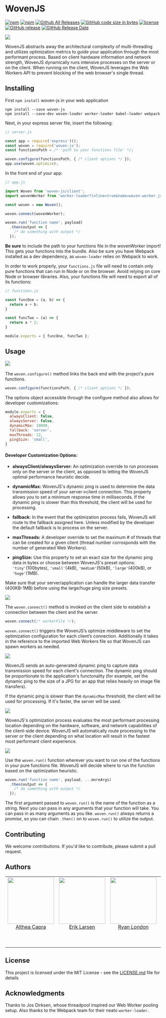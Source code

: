 # WovenJS


[![npm](https://img.shields.io/npm/v/woven-js.svg?style=plastic)](https://www.npmjs.com/package/woven-js)
[![npm](https://img.shields.io/npm/dt/package/woven-js.svg?style=plastic)](https://img.shields.io/npm/dt/package/woven-js.svg)
[![Github All Releases](https://img.shields.io/github/downloads/CSdare/woven-js/total.svg?style=plastic)](https://github.com/CSdare/woven-js)
[![GitHub code size in bytes](https://img.shields.io/github/languages/code-size/CSdare/woven-js.svg?style=plastic)](https://github.com/CSdare/woven-js)
[![license](https://img.shields.io/github/license/CSdare/woven-js.svg?style=plastic)](https://github.com/CSdare/woven-js)
[![GitHub release](https://img.shields.io/github/release/CSdare/woven-js.svg?style=plastic)](https://github.com/CSdare/woven-js)
[![GitHub Release Date](https://img.shields.io/github/release-date/CSdare/woven-js.svg?style=plastic)](https://github.com/CSdare/woven-js)


<p align="left">
  <img src="https://user-images.githubusercontent.com/4038732/35308567-17f72930-005d-11e8-9134-c21c741f0cc7.png">
</p>

WovenJS abstracts away the architectural complexity of multi-threading and utilizes optimization metrics to guide your application through the most performant process. Based on client hardware information and network strength, WovenJS dynamically runs intensive processes on the server or on the client. When running on the client, WovenJS leverages the Web Workers API to prevent blocking of the web browser's single thread.


## Installing
First `npm install` woven-js in your web application 

```
npm install --save woven-js
npm install --save-dev woven-loader worker-loader babel-loader webpack
```

Next, in your express server file, insert the following:

```javascript
// server.js

const app = require('express')();
const woven = require('woven-js');
const functionsPath = /* 'path to your functions file' */;

woven.configure(functionsPath, { /* client options */ });
app.use(woven.optimize);

```
In the front end of your app:

```javascript
// app.js

import Woven from 'woven-js/client';
import wovenWorker from 'worker-loader?inline=true&name=woven-worker.js!babel-loader!woven-loader!<path to your functions>';

const woven = new Woven();

woven.connect(wovenWorker);

woven.run('function name', payload)
  .then(output => {
    /* do something with output */
  });

```
**Be sure** to include the path to your functions file in the wovenWorker import! This gets your functions into the bundle. Also be sure you have Webpack installed as a dev dependency, as `woven-loader` relies on Webpack to work.

In order to work properly, your `functions.js` file will need to contain only pure functions that can run in Node or on the browser. Avoid relying on core Node or browser libraries. Also, your functions file will need to export all of its functions:

```javascript
// functions.js

const funcOne = (a, b) => {
  return a + b;
}

const funcTwo = (a) => {
  return a * 2;
}

module.exports = { funcOne, funcTwo };
```

## Usage

<p>
  <img src="https://user-images.githubusercontent.com/4038732/35308543-0315f870-005d-11e8-82fa-17aede333138.png">
  &nbsp &nbsp &nbsp &nbsp

The `woven.configure()` method links the back end with the project's pure functions.

```javascript
woven.configure(functionsPath, { /* client options */ });
```
The options object accessible through the configure method also allows for developer customizations:
 
```javascript
module.exports = {
  alwaysClient: false,
  alwaysServer: false,
  dynamicMax: 10000,
  fallback: 'server',
  maxThreads: 12,
  pingSize: 'small',
}
```

#### Developer Customization Options:

  - **alwaysClient/alwaysServer:** An optimization override to run processes only on the server or the client, as opposed to letting the WovenJS optimal performance heuristic decide. 

  - **dynamicMax:** WovenJS's dynamic ping is used to determine the data transmission speed of your server->client connection. This property allows you to set a minimum response time in milliseconds. If the dynamic ping is slower than this threshold, the client will be used for processing.

  - **fallback:** In the event that the optimization process fails, WovenJS will route to the fallback assigned here. Unless modified by the developer the default fallback is to process on the server.

  - **maxThreads:** A developer override to set the maximum # of threads that can be created for a given client (thread number corrosponds with the number of generated Web Workers).

  - **pingSize:** Use this property to set an exact size for the dynamic ping data in bytes or choose between WovenJS's preset options: `'tiny'`(100bytes), `'small'`(4kB), `'medium'`(50kB), `'large'`(400kB), or `'huge'`(1MB).

  Make sure that your server/application can handle the larger data transfer (400KB-1MB) before using the large/huge ping size presets.
  
  <img src="https://user-images.githubusercontent.com/4038732/35308546-05bdf154-005d-11e8-9877-ceabb6a07424.png">

  The `woven.connect()` method is invoked on the client side to establish a connection between the client and the server. 

  ```javascript
  woven.connect(/* workerFile */);
  ```

  `woven.connect()` triggers the WovenJS’s optimize middleware to set the optimization configuration for each client’s connection. Additionally it takes in the reference to the imported Web Workers file so that WovenJS can spawn workers as needed.

  <img src="https://user-images.githubusercontent.com/4038732/35308554-09e7228c-005d-11e8-9329-f49ab7580292.png">

  WovenJS sends an auto-generated dynamic ping to capture data transmission speed for each client's connection. The dynamic ping should be proportionate to the application's functonality (for example, set the dynamic ping to the size of a JPG for an app that relies heavily on image file transfers). 
  
  If the dynamic ping is slower than the `dynamicMax` threshold, the client will be used for processing. If it's faster, the server will be used.
  
  <img src="https://user-images.githubusercontent.com/4038732/35308551-07f95ea4-005d-11e8-8d81-4b8ade2db02f.png">
  
  WovenJS's optimization process evaluates the most performant processing location depending on the hardware, software, and network capabilities of the client-side device. WovenJS will automatically route processing to the server or the client depending on what location will result in the fastest most performant client experience.

  <img src="https://user-images.githubusercontent.com/4038732/35312963-d4709d20-0072-11e8-80f2-57423e8ac1d1.png">
 
  Use the `woven.run()` function wherever you want to run one of the functions in your pure functions file. WovenJS will decide where to run the function based on the optimization heuristic. 

  ```javascript
  woven.run('function name', payload, ...moreArgs)
    .then(output => {
      /* do something with output */
    });
  ```
  
  The first argument passed to `woven.run()` is the name of the function as a string. Next you can pass in any arguments that your function will take. You can pass in as many arguments as you like. `woven.run()` always returns a *promise*, so you can chain `.then()` on to `woven.run()` to utilize the output.

</p>

## Contributing
We welcome contributions. If you'd like to contribute, please submit a pull request.

## Authors
<table>
  <tbody>
    <tr>
      <td align="center" valign="top">
        <img width="150" height="150" src="https://user-images.githubusercontent.com/4038732/35314686-afd44822-007c-11e8-8fef-92225d5fb4fa.jpg">
        <br>
        <a href="https://github.com/LazarusCrown">Althea Capra</a>
        <p></p>
        <br>
        <p></p>
      </td>
      <td align="center" valign="top">
        <img width="150" height="150" src="https://user-images.githubusercontent.com/4038732/35314688-affa1d36-007c-11e8-89c2-2492d174b7dc.jpg">
        <br>
        <a href="https://github.com/erikwlarsen">Erik Larsen</a>
        <p></p>
        <br>
        <p></p>
      </td>
      <td align="center" width="20%" valign="top">
        <img width="150" height="150" src="https://user-images.githubusercontent.com/4038732/35314689-b00cfc1c-007c-11e8-97b4-b38651546a12.jpg">
        <br>
        <a href="https://github.com/ryanlondon">Ryan London</a>
        <p></p>
        <br>
        <p></p>
      </td>
      <td align="center" valign="top">
        <img width="150" height="150" src="https://user-images.githubusercontent.com/4038732/35314687-afe7f82c-007c-11e8-9ef2-99ecd3694e3d.jpg">
        <br>
        <a href="https://github.com/warmthesea">Dale Nogiec</a>
        <p></p>
        <br>
        <p></p>
        
     
     
  </tbody>
</table>



## License
This project is licensed under the MIT License - see the [LICENSE.md](LICENSE.md) file for details

## Acknowledgments
Thanks to Jos Dirksen, whose threadpool inspired our Web Worker pooling setup. Also thanks to the Webpack team for their neato `worker-loader`.

